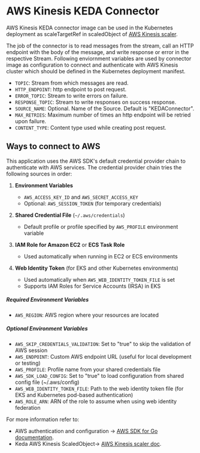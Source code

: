 # AWS Kinesis KEDA Connector

AWS Kinesis KEDA connector image can be used in the Kubernetes deployment as scaleTargetRef in scaledObject of [AWS Kinesis scaler](https://keda.sh/docs/1.5/scalers/aws-kinesis/).

The job of the connector is to read messages from the stream, call an HTTP endpoint with the body of the message, and write response or error in the respective Stream. Following enviornment variables are used by connector image as configuration to connect and authenticate with AWS Kinesis cluster which should be defined in the Kubernetes deployment manifest.

- `TOPIC`: Stream from which messages are read.
- `HTTP_ENDPOINT`: http endpoint to post request.
- `ERROR_TOPIC`: Stream to write errors on failure.
- `RESPONSE_TOPIC`: Stream to write responses on success response.
- `SOURCE_NAME`: Optional. Name of the Source. Default is "KEDAConnector".
- `MAX_RETRIES`: Maximum number of times an http endpoint will be retried upon failure.
- `CONTENT_TYPE`: Content type used while creating post request.

## Ways to connect to AWS

This application uses the AWS SDK's default credential provider chain to authenticate with AWS services. The credential provider chain tries the following sources in order:

1. **Environment Variables**
   - `AWS_ACCESS_KEY_ID` and `AWS_SECRET_ACCESS_KEY`
   - Optional: `AWS_SESSION_TOKEN` (for temporary credentials)

2. **Shared Credential File** (`~/.aws/credentials`)
   - Default profile or profile specified by `AWS_PROFILE` environment variable

3. **IAM Role for Amazon EC2** or **ECS Task Role**
   - Used automatically when running in EC2 or ECS environments

4. **Web Identity Token** (for EKS and other Kubernetes environments)
   - Used automatically when `AWS_WEB_IDENTITY_TOKEN_FILE` is set
   - Supports IAM Roles for Service Accounts (IRSA) in EKS

##### Required Environment Variables

- `AWS_REGION`: AWS region where your resources are located

##### Optional Environment Variables

- `AWS_SKIP_CREDENTIALS_VALIDATION`: Set to "true" to skip the validation of AWS session
- `AWS_ENDPOINT`: Custom AWS endpoint URL (useful for local development or testing)
- `AWS_PROFILE`: Profile name from your shared credentials file
- `AWS_SDK_LOAD_CONFIG`: Set to "true" to load configuration from shared config file (~/.aws/config)
- `AWS_WEB_IDENTITY_TOKEN_FILE`: Path to the web identity token file (for EKS and Kubernetes pod-based authentication)
- `AWS_ROLE_ARN`: ARN of the role to assume when using web identity federation


For more information refer to:
- AWS authentication and configuration -> [AWS SDK for Go documentation](https://docs.aws.amazon.com/sdk-for-go/v1/developer-guide/configuring-sdk.html).
- Keda AWS Kinesis ScaledObject-> [AWS Kinesis scaler doc](https://keda.sh/docs/1.5/scalers/aws-kinesis/).
